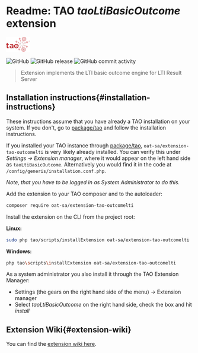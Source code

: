 # Readme: TAO _taoLtiBasicOutcome_ extension

![TAO Logo](https://github.com/oat-sa/taohub-developer-guide/raw/master/resources/tao-logo.png)

![GitHub](https://img.shields.io/github/license/oat-sa/extension-tao-outcomelti.svg)
![GitHub release](https://img.shields.io/github/release/oat-sa/extension-tao-outcomelti.svg)
![GitHub commit activity](https://img.shields.io/github/commit-activity/y/oat-sa/extension-tao-outcomelti.svg)

> Extension implements the LTI basic outcome engine for LTI Result Server

## Installation instructions{#installation-instructions}

These instructions assume that you have already a TAO installation on your system. If you don't, go to
[package/tao](https://github.com/oat-sa/package-tao) and follow the installation instructions.

If you installed your TAO instance through [package/tao](https://github.com/oat-sa/package-tao),
`oat-sa/extension-tao-outcomelti` is very likely already installed. You can verify this under _Settings -> Extension
manager_, where it would appear on the left hand side as `taoLtiBasicOutcome`. Alternatively you would find it in
the code at `/config/generis/installation.conf.php`.

_Note, that you have to be logged in as System Administrator to do this._

Add the extension to your TAO composer and to the autoloader:
```bash
composer require oat-sa/extension-tao-outcomelti
```

Install the extension on the CLI from the project root:

**Linux:**
```bash
sudo php tao/scripts/installExtension oat-sa/extension-tao-outcomelti
```

**Windows:**
```bash
php tao\scripts\installExtension oat-sa/extension-tao-outcomelti
```

As a system administrator you also install it through the TAO Extension Manager:
- Settings (the gears on the right hand side of the menu) -> Extension manager
- Select _taoLtiBasicOutcome_ on the right hand side, check the box and hit _install_

<!-- Uncomment and describe if applicable
## REST API{#rest-api}

[](https://openapi.taotesting.com/viewer/?url=https://raw.githubusercontent.com/oat-sa/extension-tao-outcomelti/master/doc/rest.json)
-->

<!-- Uncomment and describe if applicable
## LTI Endpoints{#lti-endpoints}

-->

<!-- Uncomment and describe if applicable
## Configuration options{#configuration-options}

## *.conf.php

#### Configuration option `*`{#configuration-option}

*Description :* some text.

*Possible values of the `*` key:* 
* some text.
-->

## Extension Wiki{#extension-wiki}

You can find the [extension wiki here](https://github.com/oat-sa/extension-tao-outcomelti/wiki).